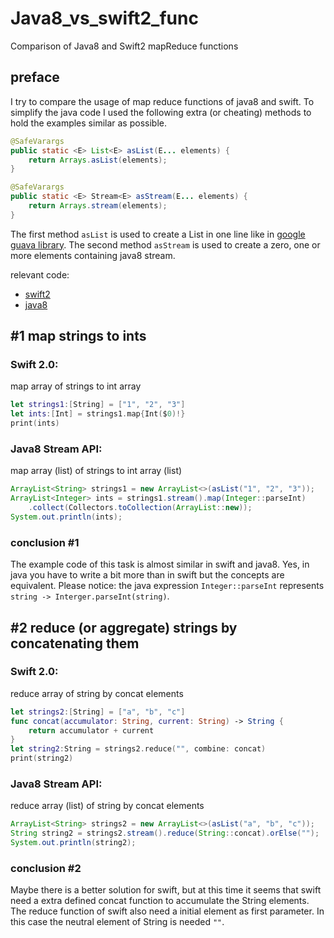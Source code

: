# Java8_vs_swift2_func
Comparison of Java8 and Swift2 mapReduce functions

## preface
I try to compare the usage of map reduce functions of java8 and swift. To simplify the java code I used the following extra (or cheating) methods to hold the examples similar as possible.

```java
@SafeVarargs
public static <E> List<E> asList(E... elements) {
    return Arrays.asList(elements);
}

@SafeVarargs
public static <E> Stream<E> asStream(E... elements) {
    return Arrays.stream(elements);
}
```
The first method `asList` is used to create a List in one line like in [google guava library](https://google.github.io/guava/releases/19.0/api/docs/com/google/common/collect/Lists.html#newArrayList(E...)). The second method `asStream` is used to create a zero, one or more elements containing java8 stream.

relevant code:
* [swift2](https://github.com/jasjisdo/Java8_vs_swift2_func/blob/master/Swift2MapReduce.playground/Contents.swift)
* [java8](https://github.com/jasjisdo/Java8_vs_swift2_func/blob/master/Java8StreamMapReduce.java)

## #1 map strings to ints

### Swift 2.0:

map array of strings to int array
```swift
let strings1:[String] = ["1", "2", "3"]
let ints:[Int] = strings1.map{Int($0)!}
print(ints)
```

### Java8 Stream API:

map array (list) of strings to int array (list)
```java
ArrayList<String> strings1 = new ArrayList<>(asList("1", "2", "3"));
ArrayList<Integer> ints = strings1.stream().map(Integer::parseInt)
    .collect(Collectors.toCollection(ArrayList::new));
System.out.println(ints);
```

### conclusion #1
The example code of this task is almost similar in swift and java8. Yes, in java you have to write a bit more than in swift but the concepts are equivalent. Please notice: the java expression `Integer::parseInt` represents `string -> Interger.parseInt(string)`.

## #2 reduce (or aggregate) strings by concatenating them

### Swift 2.0:

reduce array of string by concat elements
```swift
let strings2:[String] = ["a", "b", "c"]
func concat(accumulator: String, current: String) -> String {
    return accumulator + current
}
let string2:String = strings2.reduce("", combine: concat)
print(string2)
```

### Java8 Stream API:

reduce array (list) of string by concat elements
```java
ArrayList<String> strings2 = new ArrayList<>(asList("a", "b", "c"));
String string2 = strings2.stream().reduce(String::concat).orElse("");
System.out.println(string2);
```

### conclusion #2
Maybe there is a better solution for swift, but at this time it seems that swift need a extra defined concat function to accumulate the String elements. The reduce function of swift also need a initial element as first parameter. In this case the neutral element of String is needed `""`.
